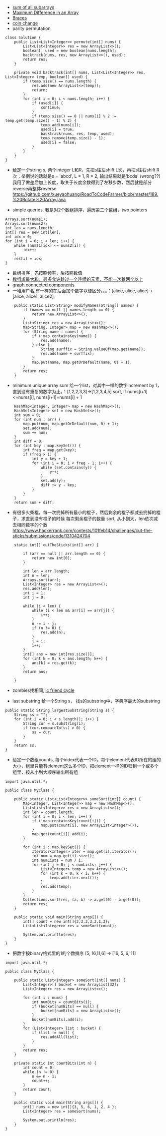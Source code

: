 * [sum of all subarrays](https://www.geeksforgeeks.org/sum-of-all-subarrays/)
* [Maximum Difference in an Array](https://leetcode.com/problems/best-time-to-buy-and-sell-stock/description/)
* [Braces](https://leetcode.com/problems/valid-parentheses/description/)
* [coin change](https://leetcode.com/problems/coin-change/description/)
* parity permutation

```
class Solution {
    public List<List<Integer>> permute(int[] nums) {
        List<List<Integer>> res = new ArrayList<>();
        boolean[] used = new boolean[nums.length];
        backtrack(nums, res, new ArrayList<>(), used);
        return res;
    }
    
    private void backtrack(int[] nums, List<List<Integer>> res, List<Integer> temp, boolean[] used) {
        if (temp.size() == nums.length) {
            res.add(new ArrayList<>(temp));
            return;
        }
        for (int i = 0; i < nums.length; i++) {
            if (used[i]) {
                continue;
            }
            if (temp.size() == 0 || nums[i] % 2 != temp.get(temp.size() - 1) % 2) {
                temp.add(nums[i]);
                used[i] = true;
                backtrack(nums, res, temp, used);
                temp.remove(temp.size() - 1);
                used[i] = false;
            }
        }
    }
}
```

* 给定一个string s, 两个integer L和R，先把s往左shift L次，再把s往右shift R次；举例说的话就是s = 'abcd', L = 1, R = 2, 输出结果就是'bcda' (wrong??)我用了做差后加上长度，取关于长度余数得到了左移步数，然后就是部分reverse再整体reverse   https://github.com/xueyaohuang/RoadToCodeFarmer/blob/master/189.%20Rotate%20Array.java

* simple queries. 我是对2个数组排序，遍历第二个数组，two pointers

```
Arrays.sort(nums1);
Arrays.sort(nums2);
int len = nums.length;
int[] res = new int[len];
int idx = 0;
for (int i = 0; i < len; i++) {
    while (nums1[idx] <= nums2[i]) {
        idx++;
    }
    res[i] = idx;
}
```

* [数组排序，先按照频率，后按照数值](https://leetcode.com/problems/top-k-frequent-words/description/)
* [数组求最大和，最多允许跳过一个连续的元素，不能一次跳两个以上](https://www.geeksforgeeks.org/maximum-sum-subarray-removing-one-element/)
* [graph connected components](https://leetcode.com/problems/number-of-islands/description/)
* 一堆用户名,有一样的在后面加个数字以便区分。。。：[alice, alice, alice]->[alice, alice1, alice2]
```
    public static List<String> modifyNames(String[] names) {
        if (names == null || names.length == 0) {
            return new ArrayList<>();
        }
        List<String> res = new ArrayList<>();
        Map<String, Integer> map = new HashMap<>();
        for (String name : names) {
            if (!map.containsKey(name)) {
                res.add(name);
            } else {
                String surffix = String.valueOf(map.get(name));
                res.add(name + surffix);
            }
            map.put(name, map.getOrDefault(name, 0) + 1);
        }
        return res;
    }
```

* minimum unique array sum 给一个list，对其中一样的数字increment by 1，直到没有重复的数字为止。：[1,2,2,3,3]->[1,2,3,4,5]
sort, if nums[i+1]<=nums[i], nums[i+1]=nums[i] + 1
```
    HashMap<Integer, Integer> map = new HashMap<>();
    HashSet<Integer> set = new HashSet<>();
    int sum = 0;
    for (int num : arr) {
        map.put(num, map.getOrDefault(num, 0) + 1);
        set.add(num);
        sum += num;
    }
    int diff = 0;
    for (int key : map.keySet()) {
        int freq = map.get(key);
        if (freq > 1) {
            int y = key + 1;
            for (int i = 0; i < freq - 1; i++) {
                while (set.contains(y)) {
                    y++;
                }
                set.add(y);
                diff += y - key;
            }
        }
    }
    return sum + diff;
```
* 有很多火柴棍，每一次扔掉所有最小的棍子，然后剩余的棍子都减去扔掉的棍子，求直到没有棍子的时候 每次剩余棍子的数量
sort, 从小到大，len依次减去相同数字的个数
https://www.hackerrank.com/contests/101feb14/challenges/cut-the-sticks/submissions/code/1310424704

```
    static int[] cutTheSticks(int[] arr) {
        
        if (arr == null || arr.length == 0) {
            return new int[0];
        }
        
        int len = arr.length;
        int n = len;
        Arrays.sort(arr);
        List<Integer> res = new ArrayList<>();
        res.add(len);
        int i = 1;
        int j = 0;
        
        while (i < len) {
            while (i < len && arr[i] == arr[j]) {
                i++;
            }
            n -= i - j;
            if (n != 0) {
                res.add(n);
            }
            j = i;
            i++;
        }
        int[] ans = new int[res.size()];
        for (int k = 0; k < ans.length; k++) {
            ans[k] = res.get(k);
        }
        return ans;

    }
```

* zombies找相同, [lc friend cycle](https://leetcode.com/problems/friend-circles/description/)

* last substring 给一个String s， 找s的substring中，字典序最大的substring

```
public static String largestSubstring(String s) {
    String ss = "";
    for (int i = 0; i < s.length(); i++) {
        String cur = s.substring(i);
        if (cur.compareTo(ss) > 0) {
            ss = cur;
        }
    }
    return ss;
}
```

* 给定一个数组counts, 每个index代表一个ID，每个element代表ID所在的组的大小，组里只能有element这么多个ID，把element一样的ID归到一个或多个组里，按从小到大顺序输出所有组

```
import java.util.*;

public class MyClass {
    
    public static List<List<Integer>> someSort(int[] count) {
        Map<Integer, List<Integer>> map = new HashMap<>();
        List<List<Integer>> res = new ArrayList<>();
        int len = count.length;
        for (int i = 0; i < len; i++) {
            if (!map.containsKey(count[i])) {
                map.put(count[i], new ArrayList<Integer>());
            }
            map.get(count[i]).add(i);
        }
        
        for (int i : map.keySet()) {
            Iterator<Integer> iter = map.get(i).iterator();
            int num = map.get(i).size();
            int numLists = num / i;
            for (int j = 0; j < numLists; j++) {
                List<Integer> temp = new ArrayList<>();
                for (int k = 0; k < i; k++) {
                    temp.add(iter.next());
                }
                res.add(temp);
            }
        }
        Collections.sort(res, (a, b) -> a.get(0) - b.get(0));
        return res;
    }
    
    public static void main(String args[]) {
        int[] count = new int[]{3,3,3,3,3,1,3};
        List<List<Integer>> res = someSort(count);

        System.out.println(res);
    }
}
```

* 把数字按binary格式里的1的个数排序 [5, 16,11,6] => [16, 5, 6, 11]


```
import java.util.*;

public class MyClass {
    
    public static List<Integer> someSort(int[] nums) {
        List<Integer>[] bucket = new ArrayList[32];
        List<Integer> res = new ArrayList<>();
        
        for (int i : nums) {
            int numBits = countBits(i);
            if (bucket[numBits] == null) {
                bucket[numBits] = new ArrayList<>();
            }
            bucket[numBits].add(i);
        }
        for (List<Integer> list : bucket) {
            if (list != null) {
                res.addAll(list);
            }
        }
        return res;
    }
    
    private static int countBits(int n) {
        int count = 0;
        while (n != 0) {
            n &= n - 1;
            count++;
        }
        return count;
    }
    
    public static void main(String args[]) {
        int[] nums = new int[]{3, 5, 6, 1, 2, 4 };
        List<Integer> res = someSort(nums);

        System.out.println(res);
    }
}
```
